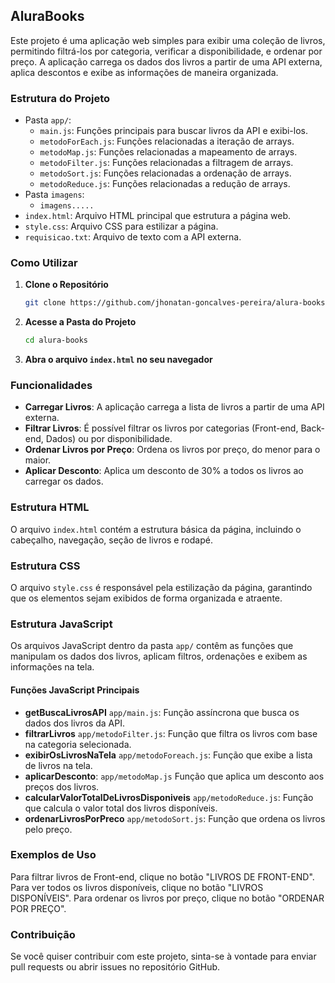 ## AluraBooks

Este projeto é uma aplicação web simples para exibir uma coleção de livros, permitindo filtrá-los por categoria, verificar a disponibilidade, e ordenar por preço. A aplicação carrega os dados dos livros a partir de uma API externa, aplica descontos e exibe as informações de maneira organizada.

### Estrutura do Projeto

- Pasta `app/`:
  - `main.js`: Funções principais para buscar livros da API e exibi-los.
  - `metodoForEach.js`: Funções relacionadas a iteração de arrays.
  - `metodoMap.js`: Funções relacionadas a mapeamento de arrays.
  - `metodoFilter.js`: Funções relacionadas a filtragem de arrays.
  - `metodoSort.js`: Funções relacionadas a ordenação de arrays.
  - `metodoReduce.js`: Funções relacionadas a redução de arrays.
- Pasta `imagens`:
  - `imagens.....`
- `index.html`: Arquivo HTML principal que estrutura a página web.
- `style.css`: Arquivo CSS para estilizar a página.
- `requisicao.txt`: Arquivo de texto com a API externa.


### Como Utilizar

1. **Clone o Repositório**

   ```bash
   git clone https://github.com/jhonatan-goncalves-pereira/alura-books.git
   ```

2. **Acesse a Pasta do Projeto**

   ```bash
   cd alura-books
   ```

3. **Abra o arquivo `index.html` no seu navegador**

### Funcionalidades

- **Carregar Livros**: A aplicação carrega a lista de livros a partir de uma API externa.
- **Filtrar Livros**: É possível filtrar os livros por categorias (Front-end, Back-end, Dados) ou por disponibilidade.
- **Ordenar Livros por Preço**: Ordena os livros por preço, do menor para o maior.
- **Aplicar Desconto**: Aplica um desconto de 30% a todos os livros ao carregar os dados.

### Estrutura HTML

O arquivo `index.html` contém a estrutura básica da página, incluindo o cabeçalho, navegação, seção de livros e rodapé.

### Estrutura CSS

O arquivo `style.css` é responsável pela estilização da página, garantindo que os elementos sejam exibidos de forma organizada e atraente.

### Estrutura JavaScript

Os arquivos JavaScript dentro da pasta `app/` contêm as funções que manipulam os dados dos livros, aplicam filtros, ordenações e exibem as informações na tela.

#### Funções JavaScript Principais

- **getBuscaLivrosAPI** `app/main.js`: Função assíncrona que busca os dados dos livros da API.
- **filtrarLivros** `app/metodoFilter.js`: Função que filtra os livros com base na categoria selecionada.
- **exibirOsLivrosNaTela** `app/metodoForeach.js`: Função que exibe a lista de livros na tela.
- **aplicarDesconto**: `app/metodoMap.js` Função que aplica um desconto aos preços dos livros.
- **calcularValorTotalDeLivrosDisponiveis** `app/metodoReduce.js`: Função que calcula o valor total dos livros disponíveis.
- **ordenarLivrosPorPreco** `app/metodoSort.js`: Função que ordena os livros pelo preço.

### Exemplos de Uso

Para filtrar livros de Front-end, clique no botão "LIVROS DE FRONT-END". Para ver todos os livros disponíveis, clique no botão "LIVROS DISPONÍVEIS". Para ordenar os livros por preço, clique no botão "ORDENAR POR PREÇO".

### Contribuição

Se você quiser contribuir com este projeto, sinta-se à vontade para enviar pull requests ou abrir issues no repositório GitHub.
